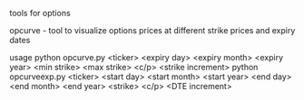 tools for options

opcurve - tool to visualize options prices at different strike prices and expiry dates

usage
python opcurve.py \<ticker\> \<expiry day\> \<expiry month\> \<expiry year\> \<min strike\> \<max strike\> \<c/p\> \<strike increment\>
python opcurveexp.py \<ticker\> \<start day\> \<start month\> \<start year\> \<end day\> \<end month\> \<end year\> \<strike\> \<c/p\> \<DTE increment\>
